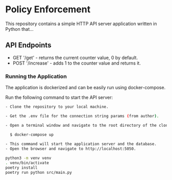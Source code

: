 # Policy Enforcement

This repository contains a simple HTTP API server application written in Python that...

## API Endpoints

- GET '/get' - returns the current counter value, 0 by default.
- POST '/increase' - adds 1 to the counter value and returns it.



### Running the Application
The application is dockerized and can be easily run using docker-compose.

Run the following command to start the API server:

```bash
- Clone the repository to your local machine.

- Get the .env file for the connection string params (from author).

- Open a terminal window and navigate to the root directory of the cloned repository.

  $ docker-compose up
  
- This command will start the application server and the database. 
- Open the browser and navigate to http://localhost:5050.

python3 -m venv venv
. venv/bin/activate
poetry install
poetry run python src/main.py
```

